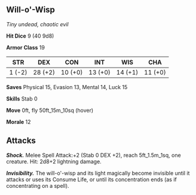 ## Will-o'-Wisp

*Tiny undead, chaotic evil*

**Hit Dice** 9 (40 9d8)

**Armor Class** 19

| STR     | DEX     | CON     | INT     | WIS     | CHA     |
|---------|---------|---------|---------|---------|---------|
|  1 (-2) | 28 (+2) | 10 (+0) | 13 (+0) | 14 (+1) | 11 (+0) |

**Saves** Physical 15, Evasion 13, Mental 14, Luck 15

**Skills** Stab 0

**Move** 0ft, fly 50ft_15m_10sq (hover)

**Morale** 12

## Attacks

***Shock.*** Melee Spell Attack:+2 (Stab 0 DEX +2), reach 5ft_1.5m_1sq, one creature. Hit: 2d8+2 lightning damage.

***Invisibility.*** The will-o'-wisp and its light magically become invisible until it attacks or uses its Consume Life, or until its concentration ends (as if concentrating on a spell).

